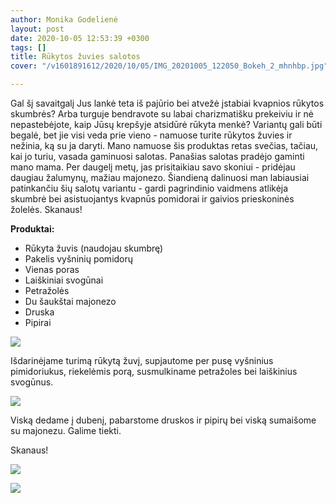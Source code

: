 ```yaml
---
author: Monika Godelienė
layout: post
date: 2020-10-05 12:53:39 +0300
tags: []
title: Rūkytos žuvies salotos
cover: "/v1601891612/2020/10/05/IMG_20201005_122050_Bokeh_2_mhnhbp.jpg"

---
```

Gal šį savaitgalį Jus lankė teta iš pajūrio bei atvežė įstabiai kvapnios rūkytos skumbrės? Arba turguje bendravote su labai charizmatišku prekeiviu ir nė nepastebėjote, kaip Jūsų krepšyje atsidūrė rūkyta menkė? Variantų gali būti begalė, bet jie visi veda prie vieno - namuose turite rūkytos žuvies ir nežinia, ką su ja daryti. Mano namuose šis produktas retas svečias, tačiau, kai jo turiu, vasada gaminuosi salotas. Panašias salotas pradėjo gaminti mano mama. Per daugelį metų, jas prisitaikiau savo skoniui - pridėjau daugiau žalumynų, mažiau majonezo. Šiandieną dalinuosi man labiausiai patinkančiu šių salotų variantu -  gardi pagrindinio vaidmens atlikėja skumbrė bei asistuojantys kvapnūs pomidorai ir gaivios prieskoninės žolelės. Skanaus!

**Produktai:**

* Rūkyta žuvis (naudojau skumbrę)
* Pakelis vyšninių pomidorų
* Vienas poras
* Laiškiniai svogūnai
* Petražolės
* Du šaukštai majonezo
* Druska
* Pipirai

![](https://res.cloudinary.com/monikagod/image/upload/v1601891605/2020/10/05/IMG_20201005_115431_Bokeh_2_unbdo7.jpg)  
  
Išdarinėjame turimą rūkytą žuvį, supjautome per pusę vyšninius pimidoriukus, riekelėmis porą, susmulkiname petražoles bei laiškinius svogūnus.   
  
![](https://res.cloudinary.com/monikagod/image/upload/v1601891605/2020/10/05/IMG_20201005_121148_Bokeh_2_eb72jy.jpg)  
  
Viską dedame į dubenį, pabarstome druskos ir pipirų bei viską sumaišome su majonezu. Galime tiekti.  
  
Skanaus!  
  
![](https://res.cloudinary.com/monikagod/image/upload/v1601891612/2020/10/05/IMG_20201005_122050_Bokeh_2_mhnhbp.jpg)  
  
![](https://res.cloudinary.com/monikagod/image/upload/v1601891613/2020/10/05/IMG_20201005_122811_Bokeh_2_cd0hmu.jpg)